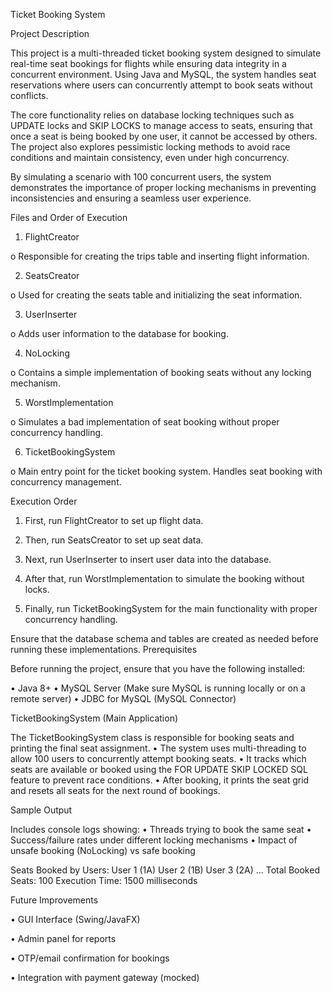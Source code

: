 Ticket Booking System

Project Description

This project is a multi-threaded ticket booking system designed to simulate real-time seat bookings for flights while ensuring data integrity in a concurrent environment. Using Java and MySQL, the system handles seat reservations where users can concurrently attempt to book seats without conflicts.

The core functionality relies on database locking techniques such as UPDATE locks and SKIP LOCKS to manage access to seats, ensuring that once a seat is being booked by one user, it cannot be accessed by others. The project also explores pessimistic locking methods to avoid race conditions and maintain consistency, even under high concurrency.

By simulating a scenario with 100 concurrent users, the system demonstrates the importance of proper locking mechanisms in preventing inconsistencies and ensuring a seamless user experience.


Files and Order of Execution

1.	FlightCreator

o	Responsible for creating the trips table and inserting flight information.

2.	SeatsCreator

o	Used for creating the seats table and initializing the seat information.

3.	UserInserter

o	Adds user information to the database for booking.

4.	NoLocking

o	Contains a simple implementation of booking seats without any locking mechanism.

5.	WorstImplementation

o	Simulates a bad implementation of seat booking without proper concurrency handling.

6.	TicketBookingSystem

o	Main entry point for the ticket booking system. Handles seat booking with concurrency management.

Execution Order
1.	First, run FlightCreator to set up flight data.

2.	Then, run SeatsCreator to set up seat data.

3.	Next, run UserInserter to insert user data into the database.

4.	After that, run WorstImplementation to simulate the booking without locks.

5.	Finally, run TicketBookingSystem for the main functionality with proper concurrency handling.


Ensure that the database schema and tables are created as needed before running these implementations.
Prerequisites

Before running the project, ensure that you have the following installed:

•	Java 8+
•	MySQL Server (Make sure MySQL is running locally or on a remote server)
•	JDBC for MySQL (MySQL Connector)



TicketBookingSystem (Main Application)

The TicketBookingSystem class is responsible for booking seats and printing the final seat assignment.
•	The system uses multi-threading to allow 100 users to concurrently attempt booking seats.
•	It tracks which seats are available or booked using the FOR UPDATE SKIP LOCKED SQL feature to prevent race conditions.
•	After booking, it prints the seat grid and resets all seats for the next round of bookings.

Sample Output

Includes console logs showing:
•	Threads trying to book the same seat
•	Success/failure rates under different locking mechanisms
•	Impact of unsafe booking (NoLocking) vs safe booking

Seats Booked by Users:
User 1 (1A)
User 2 (1B)
User 3 (2A)
...
Total Booked Seats: 100
Execution Time: 1500 milliseconds


Future Improvements

•	GUI Interface (Swing/JavaFX)

•	Admin panel for reports

•	OTP/email confirmation for bookings

•	Integration with payment gateway (mocked)

